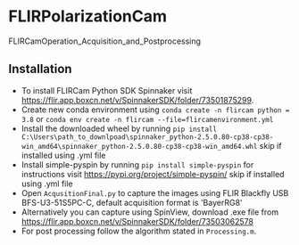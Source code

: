 # FLIRPolarizationCam
FLIRCamOperation_Acquisition_and_Postprocessing
## Installation
- To install FLIRCam Python SDK Spinnaker visit https://flir.app.boxcn.net/v/SpinnakerSDK/folder/73501875299.
- Create new conda environment using `conda create -n flircam python = 3.8` or `conda env create -n flircam --file=flircamenvironment.yml`
- Install the downloaded wheel by running `pip install C:\Users\path_to_downlpoad\spinnaker_python-2.5.0.80-cp38-cp38-win_amd64\spinnaker_python-2.5.0.80-cp38-cp38-win_amd64.whl` skip if installed using .yml file
- Install simple-pyspin by running `pip install simple-pyspin` for instructions visit https://pypi.org/project/simple-pyspin/ skip if installed using .yml file
- Open `AcqusitionFinal.py` to capture the images using FLIR Blackfly USB BFS-U3-51S5PC-C, default acquisition format is 'BayerRG8'
- Alternatively you can capture using SpinView, download .exe file from https://flir.app.boxcn.net/v/SpinnakerSDK/folder/73503062578
- For post processing follow the algorithm stated in `Processing.m`. 

